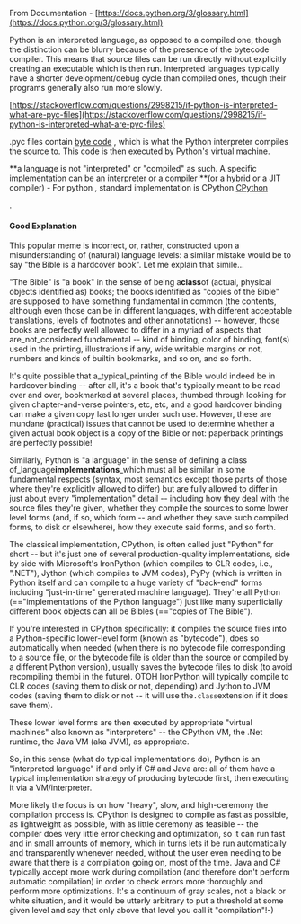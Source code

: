 From Documentation  - [https://docs.python.org/3/glossary.html](https://docs.python.org/3/glossary.html)

Python is an interpreted language, as opposed to a compiled one, though the distinction can be blurry because of the presence of the bytecode compiler. This means that source files can be run directly without explicitly creating an executable which is then run. Interpreted languages typically have a shorter development/debug cycle than compiled ones, though their programs generally also run more slowly.

[https://stackoverflow.com/questions/2998215/if-python-is-interpreted-what-are-pyc-files](https://stackoverflow.com/questions/2998215/if-python-is-interpreted-what-are-pyc-files)

.pyc files contain [byte code](http://en.wikipedia.org/wiki/Bytecode) , which is what the Python interpreter compiles the source to. This code is then executed by Python's virtual machine.

**a language is not "interpreted" or "compiled" as such. A specific implementation can be an interpreter or a compiler **\(or a hybrid or a JIT compiler\)  - For python , standard implementation is CPython [CPython](/implemetations/cpython.md)

.

#### Good Explanation

This popular meme is incorrect, or, rather, constructed upon a misunderstanding of \(natural\) language levels: a similar mistake would be to say "the Bible is a hardcover book". Let me explain that simile...

"The Bible" is "a book" in the sense of being a**class**of \(actual, physical objects identified as\) books; the books identified as "copies of the Bible" are supposed to have something fundamental in common \(the contents, although even those can be in different languages, with different acceptable translations, levels of footnotes and other annotations\) -- however, those books are perfectly well allowed to differ in a myriad of aspects that are\_not\_considered fundamental -- kind of binding, color of binding, font\(s\) used in the printing, illustrations if any, wide writable margins or not, numbers and kinds of builtin bookmarks, and so on, and so forth.

It's quite possible that a\_typical\_printing of the Bible would indeed be in hardcover binding -- after all, it's a book that's typically meant to be read over and over, bookmarked at several places, thumbed through looking for given chapter-and-verse pointers, etc, etc, and a good hardcover binding can make a given copy last longer under such use. However, these are mundane \(practical\) issues that cannot be used to determine whether a given actual book object is a copy of the Bible or not: paperback printings are perfectly possible!

Similarly, Python is "a language" in the sense of defining a class of\_language**implementations**\_which must all be similar in some fundamental respects \(syntax, most semantics except those parts of those where they're explicitly allowed to differ\) but are fully allowed to differ in just about every "implementation" detail -- including how they deal with the source files they're given, whether they compile the sources to some lower level forms \(and, if so, which form -- and whether they save such compiled forms, to disk or elsewhere\), how they execute said forms, and so forth.

The classical implementation, CPython, is often called just "Python" for short -- but it's just one of several production-quality implementations, side by side with Microsoft's IronPython \(which compiles to CLR codes, i.e., ".NET"\), Jython \(which compiles to JVM codes\), PyPy \(which is written in Python itself and can compile to a huge variety of "back-end" forms including "just-in-time" generated machine language\). They're all Python \(=="implementations of the Python language"\) just like many superficially different book objects can all be Bibles \(=="copies of The Bible"\).

If you're interested in CPython specifically: it compiles the source files into a Python-specific lower-level form \(known as "bytecode"\), does so automatically when needed \(when there is no bytecode file corresponding to a source file, or the bytecode file is older than the source or compiled by a different Python version\), usually saves the bytecode files to disk \(to avoid recompiling thembi in the future\). OTOH IronPython will typically compile to CLR codes \(saving them to disk or not, depending\) and Jython to JVM codes \(saving them to disk or not -- it will use the`.class`extension if it does save them\).

These lower level forms are then executed by appropriate "virtual machines" also known as "interpreters" -- the CPython VM, the .Net runtime, the Java VM \(aka JVM\), as appropriate.

So, in this sense \(what do typical implementations do\), Python is an "interpreted language" if and only if C\# and Java are: all of them have a typical implementation strategy of producing bytecode first, then executing it via a VM/interpreter.

More likely the focus is on how "heavy", slow, and high-ceremony the compilation process is. CPython is designed to compile as fast as possible, as lightweight as possible, with as little ceremony as feasible -- the compiler does very little error checking and optimization, so it can run fast and in small amounts of memory, which in turns lets it be run automatically and transparently whenever needed, without the user even needing to be aware that there is a compilation going on, most of the time. Java and C\# typically accept more work during compilation \(and therefore don't perform automatic compilation\) in order to check errors more thoroughly and perform more optimizations. It's a continuum of gray scales, not a black or white situation, and it would be utterly arbitrary to put a threshold at some given level and say that only above that level you call it "compilation"!-\)

